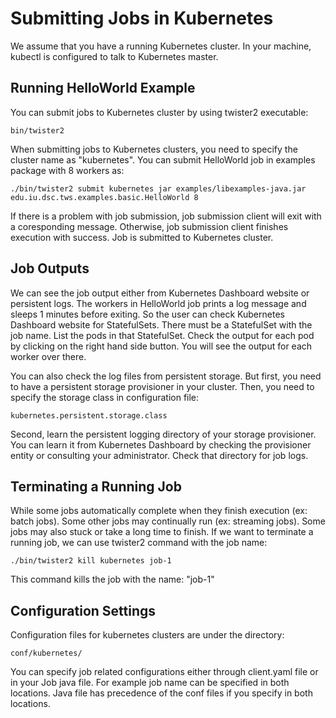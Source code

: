 Submitting Jobs in Kubernetes
=============================

We assume that you have a running Kubernetes cluster. 
In your machine, kubectl is configured to talk to Kubernetes master. 

Running HelloWorld Example
-------------------------- 

You can submit jobs to Kubernetes cluster by using twister2 executable: 

    bin/twister2

When submitting jobs to Kubernetes clusters, you need to specify the cluster name as "kubernetes".
You can submit HelloWorld job in examples package with 8 workers as:

    ./bin/twister2 submit kubernetes jar examples/libexamples-java.jar edu.iu.dsc.tws.examples.basic.HelloWorld 8

If there is a problem with job submission, job submission client will exit with a coresponding message. 
Otherwise, job submission client finishes execution with success. 
Job is submitted to Kubernetes cluster. 

Job Outputs
-----------
We can see the job output either from Kubernetes Dashboard website or persistent logs. 
The workers in HelloWorld job prints a log message and sleeps 1 minutes before exiting.
So the user can check Kubernetes Dashboard website for StatefulSets. 
There must be a StatefulSet with the job name. 
List the pods in that StatefulSet. 
Check the output for each pod by clicking on the right hand side button. 
You will see the output for each worker over there. 

You can also check the log files from persistent storage. 
But first, you need to have a persistent storage provisioner in your cluster. 
Then, you need to specify the storage class in configuration file:

    kubernetes.persistent.storage.class

Second, learn the persistent logging directory of your storage provisioner. 
You can learn it from Kubernetes Dashboard by checking the provisioner entity or 
consulting your administrator. Check that directory for job logs. 

Terminating a Running Job
-------------------------

While some jobs automatically complete when they finish execution (ex: batch jobs).
Some other jobs may continually run (ex: streaming jobs). Some jobs may also stuck or
take a long time to finish. If we want to terminate a running job, we can use twister2 command
with the job name: 

    ./bin/twister2 kill kubernetes job-1

This command kills the job with the name: "job-1"

Configuration Settings
----------------------

Configuration files for kubernetes clusters are under the directory: 

    conf/kubernetes/

You can specify job related configurations either through client.yaml file or
in your Job java file. For example job name can be specified in both locations. 
Java file has precedence of the conf files if you specify in both locations. 